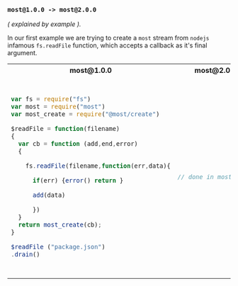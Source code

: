 
### `most@1.0.0 -> most@2.0.0`
*( explained by example ).*

In our first example we are trying to create a `most` stream from `nodejs` infamous `fs.readFile` function, which accepts a callback as it's final argument.

<table>
<tr>
<th>most@1.0.0</th>
<th>most@2.0.0</th>
</tr>
<tr>
<td>
<pre>

```js
var fs = require("fs")
var most = require("most")
var most_create = require("@most/create")

$readFile = function(filename)
{
  var cb = function (add,end,error)
  {

    fs.readFile(filename,function(err,data){

      if(err) {error() return }

      add(data)

      })
  }
  return most_create(cb);
}

$readFile ("package.json")
.drain()
```
</pre>
</td>
<td>

```js
// done in most@2.0.0

```

</td>
</tr>
</table>